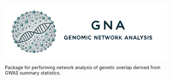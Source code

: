 ![](https://github.com/GenomicNetworkAnalysis/GNA/blob/main/figures/GNAbanner.png)


Package for performing network analysis of genetic overlap derived from GWAS summary statistics. 
